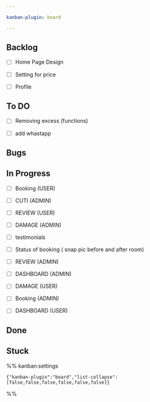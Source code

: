 ```yaml
---

kanban-plugin: board

---
```


## Backlog

- [ ] Home Page Design
- [ ] Setting for price
- [ ] Profile


## To DO

- [ ] Removing excess (functions)
- [ ] add whastapp


## Bugs



## In Progress

- [ ] Booking (USER)
- [ ] CUTI (ADMIN)
- [ ] REVIEW (USER)
- [ ] DAMAGE (ADMIN)
- [ ] testimonials
- [ ] Status of booking ( snap pic before and after room)
- [ ] REVIEW (ADMIN)
- [ ] DASHBOARD (ADMIN)
- [ ] DAMAGE (USER)
- [ ] Booking (ADMIN)
- [ ] DASHBOARD (USER)


## Done



## Stuck





%% kanban:settings
```
{"kanban-plugin":"board","list-collapse":[false,false,false,false,false,false]}
```
%%